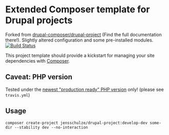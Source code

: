# Extended Composer template for Drupal projects

Forked from [drupal-composer/drupal-project](https://github.com/drupal-composer/drupal-project) (Find the full documentation there!). Slightly altered configuration and some pre-installed modules.
[![Build Status](https://travis-ci.org/jensschulze/drupal-project.svg?branch=develop)](https://travis-ci.org/jensschulze/drupal-project)

This project template should provide a kickstart for managing your site
dependencies with [Composer](https://getcomposer.org/).

## Caveat: PHP version

Tested under the [newest "production ready" PHP version](http://php.net/supported-versions.php) only! (please see `travis.yml`)

## Usage

```
composer create-project jensschulze/drupal-project:develop-dev some-dir --stability dev --no-interaction
```
